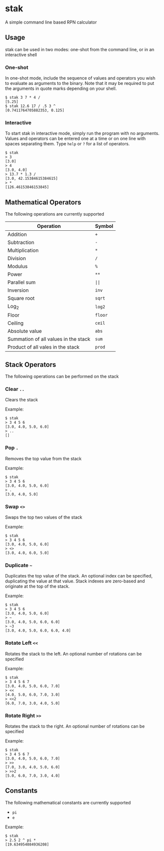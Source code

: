 # stak

A simple command line based RPN calculator

## Usage

stak can be used in two modes: one-shot from the command line, or in an interactive shell

### One-shot

In one-shot mode, include the sequence of values and operators you wish to evaluate as arguments to the binary. Note that it may be required to put the arguments in quote marks depending on your shell.

```
$ stak 3 7 * 4 /
[5.25]
$ stak 12.6 17 / .5 3 ^
[0.7411764705882353, 0.125]
```

### Interactive

To start stak in interactive mode, simply run the program with no arguments. Values and operators can be entered one at a time or on one line with spaces separating them. Type `help` or `?` for a list of operators.

```
$ stak
> 3
[3.0]
> 4
[3.0, 4.0]
> 13.7 * 1.3 /
[3.0, 42.15384615384615]
> *
[126.46153846153845]
```



## Mathematical Operators

The following operations are currently supported

| Operation                            | Symbol      |
| ------------------------------------ | ----------- |
| Addition                             | `+`         |
| Subtraction                          | `-`         |
| Multiplication                       | `*`         |
| Division                             | `/`         |
| Modulus                              | `%`         |
| Power                                | `**` |
| Parallel sum                         | <code>&#124;&#124;</code> |
| Inversion                            | `inv`       |
| Square root                          | `sqrt`      |
| Log<sub>2</sub>                      | `log2`      |
| Floor                                | `floor`     |
| Ceiling                              | `ceil`      |
| Absolute value                       | `abs`       |
| Summation of all values in the stack | `sum`       |
| Product of all vales in the stack    | `prod`      |



## Stack Operators

The following operations can be performed on the stack

### Clear `..`

Clears the stack

Example:

```
$ stak
> 3 4 5 6
[3.0, 4.0, 5.0, 6.0]
> ..
[]
```

### Pop `.`

Removes the top value from the stack

Example:

```
$ stak
> 3 4 5 6
[3.0, 4.0, 5.0, 6.0]
> .
[3.0, 4.0, 5.0]
```

### Swap `<>`

Swaps the top two values of the stack

Example:

```
$ stak
> 3 4 5 6
[3.0, 4.0, 5.0, 6.0]
> <>
[3.0, 4.0, 6.0, 5.0]
```

### Duplicate `~`

Duplicates the top value of the stack. An optional index can be specified, duplicating the value at that value. Stack indexes are zero-based and originate at the top of the stack.

Example:

```
$ stak
> 3 4 5 6
[3.0, 4.0, 5.0, 6.0]
> ~
[3.0, 4.0, 5.0, 6.0, 6.0]
> ~3
[3.0, 4.0, 5.0, 6.0, 6.0, 4.0]
```

### Rotate Left `<<`

Rotates the stack to the left. An optional number of rotations can be specified

Example:

```
$ stak
> 3 4 5 6 7
[3.0, 4.0, 5.0, 6.0, 7.0]
> <<
[4.0, 5.0, 6.0, 7.0, 3.0]
> <<2
[6.0, 7.0, 3.0, 4.0, 5.0]
```

### Rotate Right `>>`

Rotates the stack to the right. An optional number of rotations can be specified

Example:

```
$ stak
> 3 4 5 6 7
[3.0, 4.0, 5.0, 6.0, 7.0]
> >>
[7.0, 3.0, 4.0, 5.0, 6.0]
> >>2
[5.0, 6.0, 7.0, 3.0, 4.0]
```



## Constants

The following mathematical constants are currently supported

- `pi`
- `e`

Example:

```
$ stak
> 2.5 2 ^ pi *
[19.634954084936208]
```

